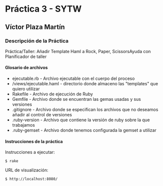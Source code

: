 # Práctica 3 - SYTW

## Víctor Plaza Martín


### Descripción de la Práctica


Práctica/Taller: Añadir Template Haml a Rock, Paper, ScissorsAyuda con Planificador de taller

#### Glosario de archivos

<ul>
  <li>ejecutable.rb - Archivo ejecutable con el cuerpo del proceso</li>
  <li>/views/ejecutable.haml - directorio donde almaceno las "templates" que quiero utilizar</li>
  <li>Rakefile - Archivo de ejecución de Ruby </li>
  <li>Gemfile - Archivo donde se encuentran las gemas usadas y sus versiones</li>
  <li>.gitignore - Archivo donde se especifican los archivos que no deseamos añadir al control de versiones</li>
  <li>.ruby-version - Archivo que contiene la versión de ruby sobre la que trabajamos</li>
  <li>.ruby-gemset - Archivo donde tenemos configurada la gemset a utilizar</li>
</ul>

#### Instrucciones de la práctica

  Instrucciones  a ejecutar:

    $ rake

  URL de visualización:

    $ http://localhost:8080/
